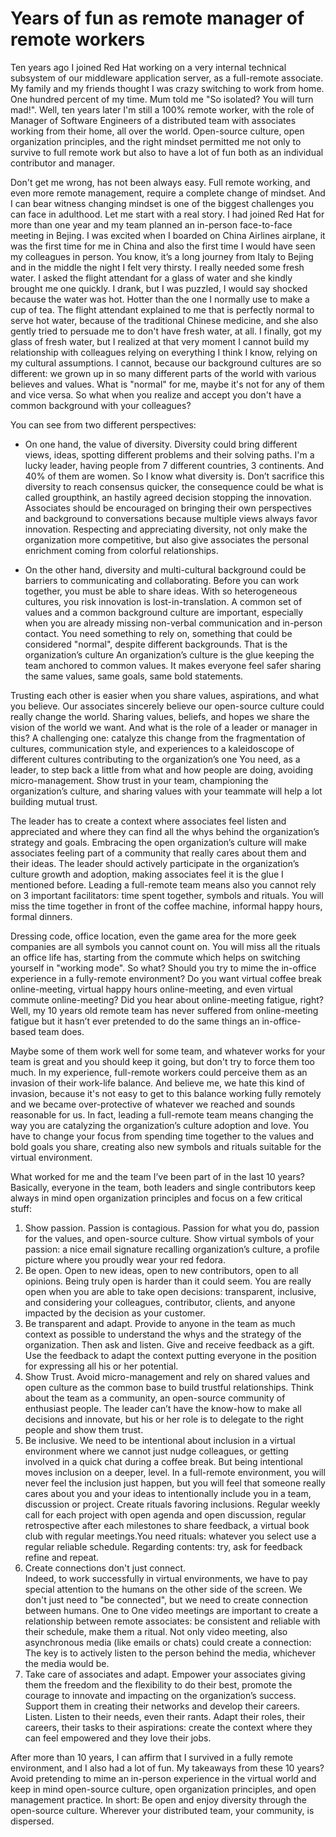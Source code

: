 # Years of fun as remote manager of remote workers
Ten years ago I joined Red Hat working on a very internal technical subsystem of our middleware application server, as a full-remote associate. My family and my friends thought I was crazy switching to work from home. One hundred percent of my time. Mum told me "So isolated? You will turn mad!". Well, ten years later I'm still a 100% remote worker, with the role of Manager of Software Engineers of a distributed team with associates working from their home, all over the world. Open-source culture, open organization principles, and the right mindset permitted me not only to survive to full remote work but also to have a lot of fun both as an individual contributor and manager.

Don't get me wrong, has not been always easy. Full remote working, and even more remote management, require a complete change of mindset. And I can bear witness changing mindset is one of the biggest challenges you can face in adulthood.
Let me start with a real story. I had joined Red Hat for more than one year and my team planned an in-person face-to-face meeting in Bejing. I was excited when I boarded on China Airlines airplane, it was the first time for me in China and also the first time I would have seen my colleagues in person.
You know, it’s a long journey from Italy to Bejing and in the middle the night I felt very thirsty. I really needed some fresh water. I asked the flight attendant for a glass of water and she kindly brought me one quickly. 
I drank, but I was puzzled, I would say shocked because the water was hot. Hotter than the one I normally use to make a cup of tea. The flight attendant explained to me that is perfectly normal to serve hot water, because of the traditional Chinese medicine, and she also gently tried to persuade me to don't have fresh water, at all. I finally, got my glass of fresh water, but I realized at that very moment I cannot build my relationship with colleagues relying on everything I think I know, relying on my cultural assumptions. I cannot, because our background cultures are so different: we grown up in so many different parts of the world with various believes and values. What is "normal" for me, maybe it's not for any of them and vice versa.
So what when you realize and accept you don't have a common background with your colleagues? 

You can see from two different perspectives:

* On one hand, the value of diversity. Diversity could bring different views, ideas, spotting different problems and their solving paths. I'm a lucky leader, having people from 7 different countries, 3 continents. And 40% of them are women. So I know what diversity is. Don’t sacrifice this diversity to reach consensus quicker, the consequence could be what is called groupthink, an hastily agreed decision stopping the innovation. Associates should be encouraged on bringing their own perspectives and background to conversations because multiple views always favor innovation. Respecting and appreciating diversity, not only make the organization more competitive, but also give associates the personal enrichment coming from colorful relationships.

* On the other hand, diversity and multi-cultural background could be barriers to communicating and collaborating. Before you can work together, you must be able to share ideas. With so heterogeneous cultures, you risk innovation is lost-in-translation. A common set of values and a common background culture are important, especially when you are already missing non-verbal communication and in-person contact. You need something to rely on, something that could be considered "normal", despite different backgrounds.
That is the organization’s culture
An organization’s culture is the glue keeping the team anchored to common values. It makes everyone feel safer sharing the same values, same goals, same bold statements.

Trusting each other is easier when you share values, aspirations, and what you believe. Our associates sincerely believe our open-source culture could really change the world. Sharing values, beliefs, and hopes we share the vision of the world we want.
And what is the role of a leader or manager in this?
A challenging one: catalyze this change from the fragmentation of cultures, communication style, and experiences to a kaleidoscope of different cultures contributing to the organization’s one
You need, as a leader, to step back a little from what and how people are doing, avoiding micro-management. 
Show trust in your team, championing the organization’s culture, and sharing values with your teammate will help a lot building mutual trust.

The leader has to create a context where associates feel listen and appreciated and where they can find all the whys behind the organization’s strategy and goals.
Embracing the open organization’s culture will make associates feeling part of a community that really cares about them and their ideas.
The leader should actively participate in the organization’s culture growth and adoption, making associates feel it is the glue I mentioned before.
Leading a full-remote team means also you cannot rely on 3 important facilitators: time spent together, symbols and rituals. 
You will miss the time together in front of the coffee machine, informal happy hours, formal dinners.

Dressing code, office location, even the game area for the more geek companies are all symbols you cannot count on.
You will miss all the rituals an office life has, starting from the commute which helps on switching yourself in "working mode".
So what? Should you try to mime the in-office experience in a fully-remote environment?
Do you want virtual coffee break online-meeting, virtual happy hours online-meeting, and even virtual commute online-meeting? 
Did you hear about online-meeting fatigue, right? Well, my 10 years old remote team has never suffered from online-meeting fatigue but it hasn’t ever pretended to do the same things an in-office-based team does.  

Maybe some of them work well for some team, and whatever works for your team is great and you should keep it going, but don't try to force them too much. In my experience, full-remote workers could perceive them as an invasion of their work-life balance. And believe me, we hate this kind of invasion, because it's not easy to get to this balance working fully remotely and we became over-protective of whatever we reached and sounds reasonable for us.
In fact, leading a full-remote team means changing the way you are catalyzing the organization’s culture adoption and love.
You have to change your focus from spending time together to the values and bold goals you share, creating also new symbols and rituals suitable for the virtual environment. 

What worked for me and the team I’ve been part of in the last 10 years? 
Basically, everyone in the team, both leaders and single contributors keep always in mind open organization principles and focus on a few critical stuff:

1. Show passion. Passion is contagious. Passion for what you do, passion for the values, and open-source culture. Show virtual symbols of your passion: a nice email signature recalling organization’s culture, a profile picture where you proudly wear your red fedora.
2. Be open. Open to new ideas, open to new contributors, open to all opinions. Being truly open is harder than it could seem. You are really open when you are able to take open decisions: transparent, inclusive, and considering your colleagues, contributor, clients, and anyone impacted by the decision as your customer.
3. Be transparent and adapt. Provide to anyone in the team as much context as possible to understand the whys and the strategy of the organization. Then ask and listen. Give and receive feedback as a gift. Use the feedback to adapt the context putting everyone in the position for expressing all his or her potential.  
4. Show Trust. Avoid micro-management and rely on shared values and open culture as the common base to build trustful relationships. Think about the team as a community, an open-source community of enthusiast people. The leader can’t have the know-how to make all decisions and innovate, but his or her role is to delegate to the right people and show them trust.
5. Be inclusive. We need to be intentional about inclusion in a virtual environment where we cannot just nudge colleagues, or getting involved in a quick chat during a coffee break. 
But being intentional moves inclusion on a deeper, level. In a full-remote environment, you will never feel the inclusion just happen, but you will feel that someone really cares about you and your ideas to intentionally include you in a team, discussion or project.
Create rituals favoring inclusions. Regular weekly call for each project with open agenda and open discussion, regular retrospective after each milestones to share feedback, a virtual book club with regular meetings.You need rituals: whatever you select use a regular reliable schedule. Regarding contents: try, ask for feedback refine and repeat.
6. Create connections don't just connect.  
Indeed, to work successfully in virtual environments, we have to pay special attention to the humans on the other side of the screen. We don't just need to "be connected", but we need to create connection between humans. 
One to One video meetings are important to create a relationship between remote associates: be consistent and reliable with their schedule, make them a ritual.
Not only video meeting, also asynchronous media (like emails or chats) could create a connection: The key is to actively listen to the person behind the media, whichever the media would be.
7. Take care of associates and adapt. 
Empower your associates giving them the freedom and the flexibility to do their best, promote the courage to innovate and impacting on the organization’s success. 
Support them in creating their networks and develop their careers. 
Listen. Listen to their needs, even their rants. 
Adapt their roles, their careers, their tasks to their aspirations: create the context where they can feel empowered and they love their jobs. 

After more than 10 years, I can affirm that I survived in a fully remote environment, and I also had a lot of fun.
My takeaways from these 10 years? Avoid pretending to mime an in-person experience in the virtual world and keep in mind open-source culture, open organization principles, and open management practice.
In short: Be open and enjoy diversity through the open-source culture. Wherever your distributed team, your community, is dispersed.











